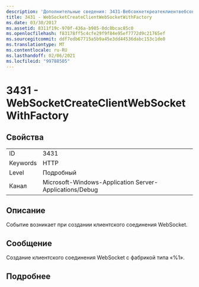 ```yaml
---
description: 'Дополнительные сведения: 3431-Вебсоккеткреатеклиентвебсоккетвисфактори'
title: 3431 - WebSocketCreateClientWebSocketWithFactory
ms.date: 03/30/2017
ms.assetid: 8311f19c-970f-436a-b985-0dc8bcac85c0
ms.openlocfilehash: f83178ff5c4cfe29f9f84e95ef7772d9c21765ef
ms.sourcegitcommit: ddf7edb67715a5b9a45e3dd44536dabc153c1de0
ms.translationtype: MT
ms.contentlocale: ru-RU
ms.lasthandoff: 02/06/2021
ms.locfileid: "99788505"
---
```

# <a name="3431---websocketcreateclientwebsocketwithfactory"></a>3431 - WebSocketCreateClientWebSocketWithFactory

## <a name="properties"></a>Свойства  
  
|||  
|-|-|  
|ID|3431|  
|Keywords|HTTP|  
|Level|Подробный|  
|Канал|Microsoft-Windows-Application Server-Applications/Debug|  
  
## <a name="description"></a>Описание  

 Событие возникает при создании клиентского соединения WebSocket.  
  
## <a name="message"></a>Сообщение  

 Создание клиентского соединения WebSocket с фабрикой типа «%1».  
  
## <a name="details"></a>Подробнее
